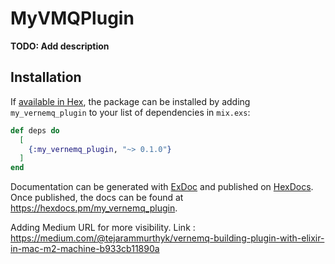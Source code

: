 # MyVMQPlugin

**TODO: Add description**

## Installation

If [available in Hex](https://hex.pm/docs/publish), the package can be installed
by adding `my_vernemq_plugin` to your list of dependencies in `mix.exs`:

```elixir
def deps do
  [
    {:my_vernemq_plugin, "~> 0.1.0"}
  ]
end
```

Documentation can be generated with [ExDoc](https://github.com/elixir-lang/ex_doc)
and published on [HexDocs](https://hexdocs.pm). Once published, the docs can
be found at <https://hexdocs.pm/my_vernemq_plugin>.


Adding Medium URL for more visibility.
Link : https://medium.com/@tejarammurthyk/vernemq-building-plugin-with-elixir-in-mac-m2-machine-b933cb11890a


